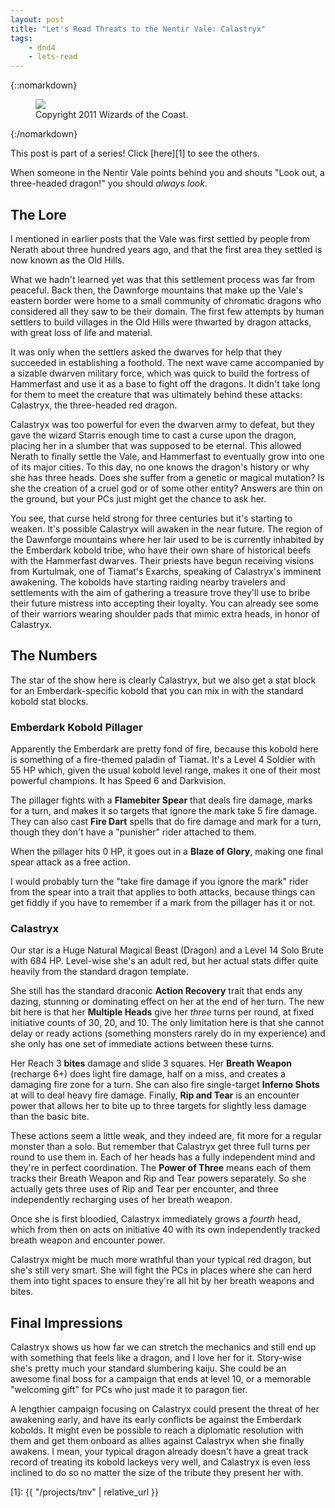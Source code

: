```yaml
---
layout: post
title: "Let's Read Threats to the Nentir Vale: Calastryx"
tags:
    - dnd4
    - lets-read
---
```


{::nomarkdown}
<figure class="center">
  <img src="{{ "/assets/wir-tnv-calastryx.png" | absolute_url }}"/>
  <figcaption>
    Copyright 2011 Wizards of the Coast.
  </figcaption>
</figure>
{:/nomarkdown}

This post is part of a series! Click [here][1] to see the others.

When someone in the Nentir Vale points behind you and shouts "Look out, a
three-headed dragon!" you should _always look_.

## The Lore

I mentioned in earlier posts that the Vale was first settled by people from
Nerath about three hundred years ago, and that the first area they settled is
now known as the Old Hills.

What we hadn't learned yet was that this settlement process was far from
peaceful. Back then, the Dawnforge mountains that make up the Vale's eastern
border were home to a small community of chromatic dragons who considered all
they saw to be their domain. The first few attempts by human settlers to build
villages in the Old Hills were thwarted by dragon attacks, with great loss of
life and material.

It was only when the settlers asked the dwarves for help that they succeeded in
establishing a foothold. The next wave came accompanied by a sizable dwarven
military force, which was quick to build the fortress of Hammerfast and use it
as a base to fight off the dragons. It didn't take long for them to meet the
creature that was ultimately behind these attacks: Calastryx, the three-headed
red dragon.

Calastryx was too powerful for even the dwarven army to defeat, but they gave
the wizard Starris enough time to cast a curse upon the dragon, placing her in a
slumber that was supposed to be eternal. This allowed Nerath to finally settle
the Vale, and Hammerfast to eventually grow into one of its major cities. To
this day, no one knows the dragon's history or why she has three heads. Does she
suffer from a genetic or magical mutation? Is she the creation of a cruel god or
of some other entity? Answers are thin on the ground, but your PCs just might
get the chance to ask her.

You see, that curse held strong for three centuries but it's starting to
weaken. It's possible Calastryx will awaken in the near future. The region of
the Dawnforge mountains where her lair used to be is currently inhabited by the
Emberdark kobold tribe, who have their own share of historical beefs with the
Hammerfast dwarves. Their priests have begun receiving visions from Kurtulmak,
one of Tiamat's Exarchs, speaking of Calastryx's imminent awakening. The kobolds
have starting raiding nearby travelers and settlements with the aim of
gathering a treasure trove they'll use to bribe their future mistress into
accepting their loyalty. You can already see some of their warriors wearing
shoulder pads that mimic extra heads, in honor of Calastryx.

## The Numbers

The star of the show here is clearly Calastryx, but we also get a stat block for
an Emberdark-specific kobold that you can mix in with the standard kobold stat
blocks.

### Emberdark Kobold Pillager

Apparently the Emberdark are pretty fond of fire, because this kobold here is
something of a fire-themed paladin of Tiamat. It's a Level 4 Soldier with 55 HP
which, given the usual kobold level range, makes it one of their most powerful
champions. It has Speed 6 and Darkvision.

The pillager fights with a **Flamebiter Spear** that deals fire damage, marks
for a turn, and makes it so targets that ignore the mark take 5 fire
damage. They can also cast **Fire Dart** spells that do fire damage and mark for
a turn, though they don't have a "punisher" rider attached to them.

When the pillager hits 0 HP, it goes out in a **Blaze of Glory**, making one
final spear attack as a free action.

I would probably turn the "take fire damage if you ignore the mark" rider from
the spear into a trait that applies to both attacks, because things can get
fiddly if you have to remember if a mark from the pillager has it or not.

### Calastryx

Our star is a Huge Natural Magical Beast (Dragon) and a Level 14 Solo Brute with
684 HP. Level-wise she's an adult red, but her actual stats differ quite heavily
from the standard dragon template.

She still has the standard draconic **Action Recovery** trait that ends any
dazing, stunning or dominating effect on her at the end of her turn. The new bit
here is that her **Multiple Heads** give her _three_ turns per round, at fixed
initiative counts of 30, 20, and 10. The only limitation here is that she cannot
delay or ready actions (something monsters rarely do in my experience) and she
only has one set of immediate actions between these turns.

Her Reach 3 **bites** damage and slide 3 squares. Her **Breath Weapon**
(recharge 6+) does light fire damage, half on a miss, and creates a damaging
fire zone for a turn. She can also fire single-target **Inferno Shots** at will
to deal heavy fire damage. Finally, **Rip and Tear** is an encounter power that
allows her to bite up to three targets for slightly less damage than the basic
bite.

These actions seem a little weak, and they indeed are, fit more for a regular
monster than a solo. But remember that Calastryx get three full turns per round
to use them in. Each of her heads has a fully independent mind and they're in
perfect coordination. The **Power of Three** means each of them tracks their
Breath Weapon and Rip and Tear powers separately. So she actually gets three
uses of Rip and Tear per encounter, and three independently recharging uses of
her breath weapon.

Once she is first bloodied, Calastryx immediately grows a _fourth_ head, which
from then on acts on initiative 40 with its own independently tracked breath
weapon and encounter power.

Calastryx might be much more wrathful than your typical red dragon, but she's
still very smart. She will fight the PCs in places where she can herd them into
tight spaces to ensure they're all hit by her breath weapons and bites.

## Final Impressions

Calastryx shows us how far we can stretch the mechanics and still end up with
something that feels like a dragon, and I love her for it. Story-wise she's
pretty much your standard slumbering kaiju. She could be an awesome final boss
for a campaign that ends at level 10, or a memorable "welcoming gift" for PCs
who just made it to paragon tier.

A lengthier campaign focusing on Calastryx could present the threat of her
awakening early, and have its early conflicts be against the Emberdark
kobolds. It might even be possible to reach a diplomatic resolution with them
and get them onboard as allies against Calastryx when she finally awakens. I
mean, your typical dragon already doesn't have a great track record of treating
its kobold lackeys very well, and Calastryx is even less inclined to do so no
matter the size of the tribute they present her with.

[1]: {{ "/projects/tnv" | relative_url }}

<!--  LocalWords:  Starris
 -->
